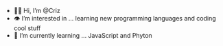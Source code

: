 - 👋🏻 Hi, I’m @Criz
- 👁️ I’m interested in ... learning new programming languages and coding cool stuff
- 🐍 I’m currently learning ... JavaScript and Phyton
<!---
criz/criz is a ✨ special ✨ repository because its `README.md` (this file) appears on your GitHub profile.
You can click the Preview link to take a look at your changes.
--->
